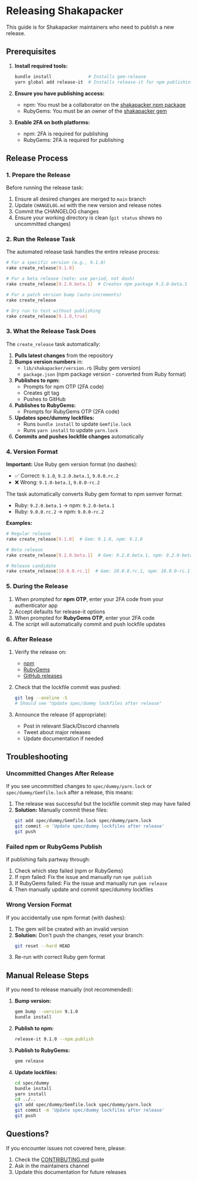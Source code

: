 # Releasing Shakapacker

This guide is for Shakapacker maintainers who need to publish a new release.

## Prerequisites

1. **Install required tools:**

   ```bash
   bundle install              # Installs gem-release
   yarn global add release-it  # Installs release-it for npm publishing
   ```

2. **Ensure you have publishing access:**

   - npm: You must be a collaborator on the [shakapacker npm package](https://www.npmjs.com/package/shakapacker)
   - RubyGems: You must be an owner of the [shakapacker gem](https://rubygems.org/gems/shakapacker)

3. **Enable 2FA on both platforms:**
   - npm: 2FA is required for publishing
   - RubyGems: 2FA is required for publishing

## Release Process

### 1. Prepare the Release

Before running the release task:

1. Ensure all desired changes are merged to `main` branch
2. Update `CHANGELOG.md` with the new version and release notes
3. Commit the CHANGELOG changes
4. Ensure your working directory is clean (`git status` shows no uncommitted changes)

### 2. Run the Release Task

The automated release task handles the entire release process:

```bash
# For a specific version (e.g., 9.1.0)
rake create_release[9.1.0]

# For a beta release (note: use period, not dash)
rake create_release[9.2.0.beta.1]  # Creates npm package 9.2.0-beta.1

# For a patch version bump (auto-increments)
rake create_release

# Dry run to test without publishing
rake create_release[9.1.0,true]
```

### 3. What the Release Task Does

The `create_release` task automatically:

1. **Pulls latest changes** from the repository
2. **Bumps version numbers** in:
   - `lib/shakapacker/version.rb` (Ruby gem version)
   - `package.json` (npm package version - converted from Ruby format)
3. **Publishes to npm:**
   - Prompts for npm OTP (2FA code)
   - Creates git tag
   - Pushes to GitHub
4. **Publishes to RubyGems:**
   - Prompts for RubyGems OTP (2FA code)
5. **Updates spec/dummy lockfiles:**
   - Runs `bundle install` to update `Gemfile.lock`
   - Runs `yarn install` to update `yarn.lock`
6. **Commits and pushes lockfile changes** automatically

### 4. Version Format

**Important:** Use Ruby gem version format (no dashes):

- ✅ Correct: `9.1.0`, `9.2.0.beta.1`, `9.0.0.rc.2`
- ❌ Wrong: `9.1.0-beta.1`, `9.0.0-rc.2`

The task automatically converts Ruby gem format to npm semver format:

- Ruby: `9.2.0.beta.1` → npm: `9.2.0-beta.1`
- Ruby: `9.0.0.rc.2` → npm: `9.0.0-rc.2`

**Examples:**

```bash
# Regular release
rake create_release[9.1.0]  # Gem: 9.1.0, npm: 9.1.0

# Beta release
rake create_release[9.2.0.beta.1]  # Gem: 9.2.0.beta.1, npm: 9.2.0-beta.1

# Release candidate
rake create_release[10.0.0.rc.1]  # Gem: 10.0.0.rc.1, npm: 10.0.0-rc.1
```

### 5. During the Release

1. When prompted for **npm OTP**, enter your 2FA code from your authenticator app
2. Accept defaults for release-it options
3. When prompted for **RubyGems OTP**, enter your 2FA code
4. The script will automatically commit and push lockfile updates

### 6. After Release

1. Verify the release on:

   - [npm](https://www.npmjs.com/package/shakapacker)
   - [RubyGems](https://rubygems.org/gems/shakapacker)
   - [GitHub releases](https://github.com/shakacode/shakapacker/releases)

2. Check that the lockfile commit was pushed:

   ```bash
   git log --oneline -5
   # Should see "Update spec/dummy lockfiles after release"
   ```

3. Announce the release (if appropriate):
   - Post in relevant Slack/Discord channels
   - Tweet about major releases
   - Update documentation if needed

## Troubleshooting

### Uncommitted Changes After Release

If you see uncommitted changes to `spec/dummy/yarn.lock` or `spec/dummy/Gemfile.lock` after a release, this means:

1. The release was successful but the lockfile commit step may have failed
2. **Solution:** Manually commit these files:
   ```bash
   git add spec/dummy/Gemfile.lock spec/dummy/yarn.lock
   git commit -m 'Update spec/dummy lockfiles after release'
   git push
   ```

### Failed npm or RubyGems Publish

If publishing fails partway through:

1. Check which step failed (npm or RubyGems)
2. If npm failed: Fix the issue and manually run `npm publish`
3. If RubyGems failed: Fix the issue and manually run `gem release`
4. Then manually update and commit spec/dummy lockfiles

### Wrong Version Format

If you accidentally use npm format (with dashes):

1. The gem will be created with an invalid version
2. **Solution:** Don't push the changes, reset your branch:
   ```bash
   git reset --hard HEAD
   ```
3. Re-run with correct Ruby gem format

## Manual Release Steps

If you need to release manually (not recommended):

1. **Bump version:**

   ```bash
   gem bump --version 9.1.0
   bundle install
   ```

2. **Publish to npm:**

   ```bash
   release-it 9.1.0 --npm.publish
   ```

3. **Publish to RubyGems:**

   ```bash
   gem release
   ```

4. **Update lockfiles:**
   ```bash
   cd spec/dummy
   bundle install
   yarn install
   cd ../..
   git add spec/dummy/Gemfile.lock spec/dummy/yarn.lock
   git commit -m 'Update spec/dummy lockfiles after release'
   git push
   ```

## Questions?

If you encounter issues not covered here, please:

1. Check the [CONTRIBUTING.md](../CONTRIBUTING.md) guide
2. Ask in the maintainers channel
3. Update this documentation for future releases
